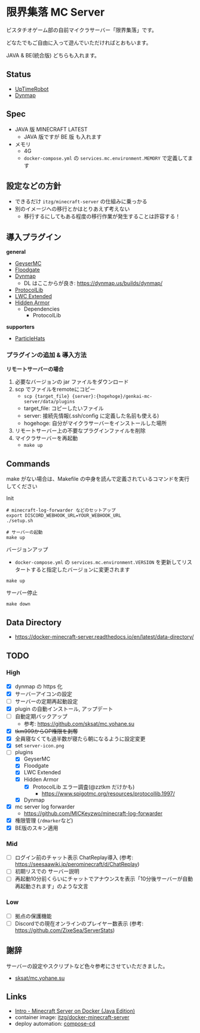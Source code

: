 # 限界集落 MC Server

ピスタチオゲーム部の自前マイクラサーバー「限界集落」です。

どなたでもご自由に入って遊んでいただければとおもいます。

JAVA & BE(統合版) どちらも入れます。

## Status

- [UpTimeRobot](https://stats.uptimerobot.com/JkAgvFpmxX/794524684)
- [Dynmap](https://genkai.dev/)

## Spec

- JAVA 版 MINECRAFT LATEST
	- JAVA 版ですが BE 版 も入れます
- メモリ
	- 4G
	- `docker-compose.yml` の `services.mc.environment.MEMORY` で定義してます

## 設定などの方針

- できるだけ `itzg/minecraft-server` の仕組みに乗っかる
- 別のイメージへの移行とかはとりあえず考えない
    - 移行するにしてもある程度の移行作業が発生することは許容する！

## 導入プラグイン

**general**
- [GeyserMC](https://geysermc.org/)
- [Floodgate](https://wiki.geysermc.org/floodgate/)
- [Dynmap](https://www.spigotmc.org/resources/dynmap%C2%AE.274/)
	- DL はここからが良き: https://dynmap.us/builds/dynmap/
- [ProtocolLib](https://www.spigotmc.org/resources/protocollib.1997/)
- [LWC Extended](https://www.spigotmc.org/resources/lwc-extended.69551/)
- [Hidden Armor](https://www.spigotmc.org/resources/hidden-armor.100374/)
    - Dependencies
        - ProtocolLib

**supporters**
- [ParticleHats](https://www.spigotmc.org/resources/particlehats.1007/)

### プラグインの追加 & 導入方法

**リモートサーバーの場合**
1. 必要なバージョンの jar ファイルをダウンロード
1. scp でファイルをremoteにコピー
    - `scp {target_file} {server}:{hogehoge}/genkai-mc-server/data/plugins`
    - target_file: コピーしたいファイル
    - server: 接続先情報(.ssh/config に定義した名前も使える)
    - hogehoge: 自分がマイクラサーバーをインストールした場所
1. リモートサーバー上の不要なプラグインファイルを削除
1. マイクラサーバーを再起動
    - `make up`


## Commands

make がない場合は、Makefile の中身を読んで定義されているコマンドを実行してください

Init
```shell
# minecraft-log-forwarder などのセットアップ
export DISCORD_WEBHOOK_URL=YOUR_WEBHOOK_URL
./setup.sh

# サーバーの起動
make up
```

バージョンアップ
- `docker-compose.yml` の `services.mc.environment.VERSION` を更新してリスタートすると指定したバージョンに変更されます

```
make up
```

サーバー停止
```
make down
```

## Data Directory

- https://docker-minecraft-server.readthedocs.io/en/latest/data-directory/

## TODO

### High
- [x] dynmap の https 化
- [x] サーバーアイコンの設定
- [ ] サーバーの定期再起動設定
- [x] plugin の自動インストール, アップデート
- [ ] 自動定期バックアップ
	- 参考: https://github.com/sksat/mc.yohane.su
- [x] ~~tkm999からOP権限を剥奪~~
- [x] 全員寝なくても過半数が寝たら朝になるように設定変更
- [x] set `server-icon.png`
- [ ] plugins
	- [x] GeyserMC
	- [x] Floodgate
	- [x] LWC Extended
	- [x] Hidden Armor
		- [x] ProtocolLib エラー調査(@zztkm だけかも)
			- https://www.spigotmc.org/resources/protocollib.1997/
	- [x] Dynmap
- [x] mc server log forwarder
	- https://github.com/MICKeyzwo/minecraft-log-forwarder
- [x] 権限管理 (`/dmarker`など)
- [x] BE版のスキン適用
### Mid
- [ ] ログイン前のチャット表示 ChatReplay導入 (参考: https://seesaawiki.jp/perominecraft/d/ChatReplay)
- [ ] 初期リスでの サーバー説明
- [ ] 再起動10分前くらいにチャットでアナウンスを表示「10分後サーバーが自動再起動されます」のような文言
### Low
- [ ] 拠点の保護機能
- [ ] Discordでの現在オンラインのプレイヤー数表示 (参考: https://github.com/ZixeSea/ServerStats)

## 謝辞

サーバーの設定やスクリプトなど色々参考にさせていただきました。

- [sksat/mc.yohane.su](https://github.com/sksat/mc.yohane.su)

## Links

- [Intro - Minecraft Server on Docker (Java Edition)](https://docker-minecraft-server.readthedocs.io/en/latest/)
- container image: [itzg/docker-minecraft-server](https://github.com/itzg/docker-minecraft-server)
- deploy automation: [compose-cd](https://github.com/sksat/compose-cd)
